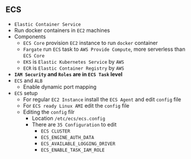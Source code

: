 ## ECS

- `Elastic Container Service`
- Run docker containers in `EC2` machines
- Components
  - `ECS Core` provision `EC2` instance to run `docker` container
  - `Fargate` run `ECS` task to `AWS Provide Compute`, more serverless than `ECS Core`
  - `EKS` is `Elastic Kubernetes Service` by `AWS`
  - `ECR` is `Elastic Container Registry` by `AWS`
- **`IAM Security` and `Roles` are in `ECS Task` level**
- `ECS` and `ALB`
  - Enable dynamic port mapping
- `ECS` setup
  - For regular `EC2 Instance` install the `ECS Agent` and edit `config` file
  - For `ECS ready Linux AMI` edit the `config` file
  - Editing the `config` filr
    - Location `/etc/ecs/ecs.config`
    - There are `35 Configuration` to edit
      - `ECS CLUSTER`
      - `ECS_ENGINE_AUTH_DATA`
      - `ECS_AVAILABLE_LOGGING_DRIVER`
      - `ECS_ENABLE_TASK_IAM_ROLE`
